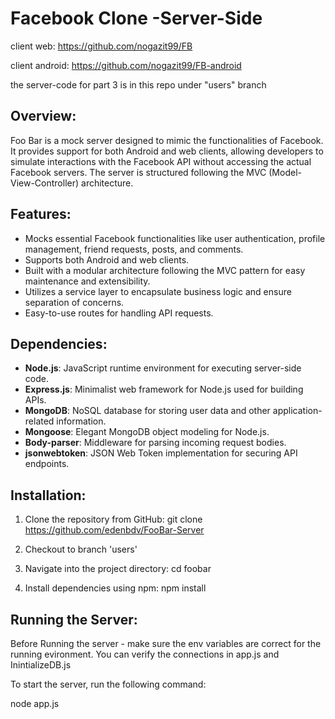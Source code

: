 # Facebook Clone -Server-Side

client web:
https://github.com/nogazit99/FB

client android:
https://github.com/nogazit99/FB-android

the server-code for part 3 is in this repo under "users" branch

## Overview:

Foo Bar is a mock server designed to mimic the functionalities of Facebook. It provides support for both Android and web clients, allowing developers to simulate interactions with the Facebook API without accessing the actual Facebook servers. The server is structured following the MVC (Model-View-Controller) architecture.

## Features:

- Mocks essential Facebook functionalities like user authentication, profile management, friend requests, posts, and comments.
- Supports both Android and web clients.
- Built with a modular architecture following the MVC pattern for easy maintenance and extensibility.
- Utilizes a service layer to encapsulate business logic and ensure separation of concerns.
- Easy-to-use routes for handling API requests.

## Dependencies:

- **Node.js**: JavaScript runtime environment for executing server-side code.
- **Express.js**: Minimalist web framework for Node.js used for building APIs.
- **MongoDB**: NoSQL database for storing user data and other application-related information.
- **Mongoose**: Elegant MongoDB object modeling for Node.js.
- **Body-parser**: Middleware for parsing incoming request bodies.
- **jsonwebtoken**: JSON Web Token implementation for securing API endpoints.

## Installation:

1. Clone the repository from GitHub:
   git clone https://github.com/edenbdv/FooBar-Server


2. Checkout to branch 'users'

   
3. Navigate into the project directory:
   cd foobar

   
4. Install dependencies using npm:
   npm install

## Running the Server:

Before Running the server - make sure the env variables are correct for the running evironment. You can verify the connections in app.js and InintializeDB.js

To start the server, run the following command:

node app.js





